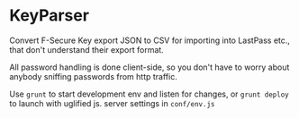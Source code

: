 # KeyParser
Convert F-Secure Key export JSON to CSV for importing into LastPass etc., that don't understand their export format.

All password handling is done client-side, so you don't have to worry about anybody sniffing passwords from http traffic.

Use ``grunt`` to start development env and listen for changes, or ``grunt deploy`` to launch with uglified js. server settings in ``conf/env.js``
